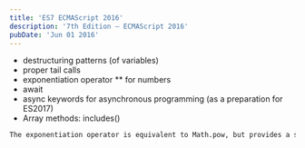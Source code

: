 ```yaml
---
title: 'ES7 ECMAScript 2016'
description: '7th Edition – ECMAScript 2016'
pubDate: 'Jun 01 2016'
---
```


- destructuring patterns (of variables)
- proper tail calls 
- exponentiation operator ** for numbers
- await
- async keywords for asynchronous programming (as a preparation for ES2017)
- Array methods: includes()

```bash
The exponentiation operator is equivalent to Math.pow, but provides a simpler syntax similar to languages like Python, F#, Perl, and Ruby. async / await was hailed as an easier way to use promises and develop asynchronous code.
```
